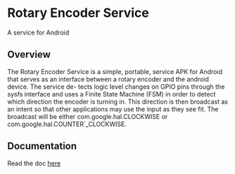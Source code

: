 # Rotary Encoder Service
A service for Android

## Overview

The Rotary Encoder Service is a simple, portable, service APK for Android that serves as an interface between a rotary encoder and the android device. The service de- tects logic level changes on GPIO pins through the sysfs interface and uses a Finite State Machine (FSM) in order to detect which direction the encoder is turning in. This direction is then broadcast as an intent so that other applications may use the input as they see fit. The broadcast will be either com.google.hal.CLOCKWISE or com.google.hal.COUNTER`_CLOCKWISE.

## Documentation

Read the doc [here](https://stephangm.github.io/file/rotary-encoder-service.pdf) 


